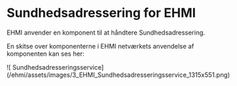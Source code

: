 # Sundhedsadressering for EHMI

EHMI anvender en komponent til at håndtere Sundhedsadressering.

En skitse over komponenterne i EHMI netværkets anvendelse af komponenten kan ses her:

<p/>
![
Sundhedsadresseringsservice](/ehmi/assets/images/3_EHMI_Sundhedsadresseringsservice_1315x551.png)
